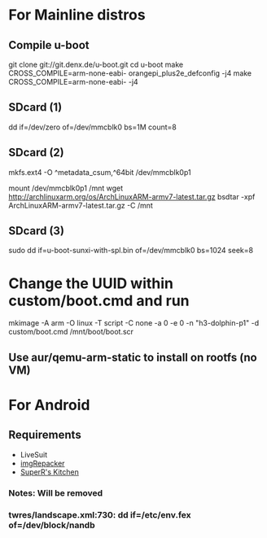 # For Mainline distros
## Compile u-boot
git clone git://git.denx.de/u-boot.git
cd u-boot
make CROSS_COMPILE=arm-none-eabi- orangepi_plus2e_defconfig -j4
make CROSS_COMPILE=arm-none-eabi- -j4

## SDcard (1)
dd if=/dev/zero of=/dev/mmcblk0 bs=1M count=8

## SDcard (2)
mkfs.ext4 -O ^metadata_csum,^64bit /dev/mmcblk0p1

mount /dev/mmcblk0p1 /mnt
wget http://archlinuxarm.org/os/ArchLinuxARM-armv7-latest.tar.gz
bsdtar -xpf ArchLinuxARM-armv7-latest.tar.gz -C /mnt

## SDcard (3)
sudo dd if=u-boot-sunxi-with-spl.bin of=/dev/mmcblk0 bs=1024 seek=8
# Change the UUID within custom/boot.cmd and run 
mkimage -A arm -O linux -T script -C none -a 0 -e 0 -n "h3-dolphin-p1" -d custom/boot.cmd /mnt/boot/boot.scr

## Use aur/qemu-arm-static to install on rootfs (no VM)

# For Android
## Requirements
* LiveSuit
* [imgRepacker](https://forum.xda-developers.com/showthread.php?t=1753473)
* [SuperR's Kitchen](https://forum.xda-developers.com/apps/superr-kitchen/kitchen-superr-s-kitchen-v1-1-50-v2-1-6-t3597434)
 
### Notes: Will be removed
### twres/landscape.xml:730: <action function="set">dd if=/etc/env.fex of=/dev/block/nandb</action>				

